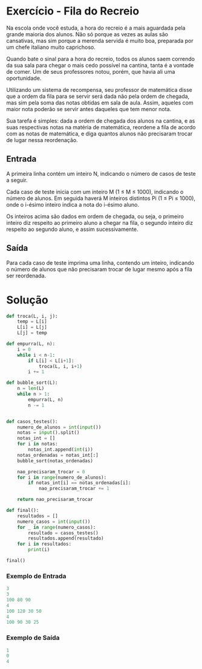 # Exercício - Fila do Recreio
Na escola onde você estuda, a hora do recreio é a mais aguardada pela grande maioria dos alunos. Não só porque as vezes as aulas são cansativas, mas sim porque a merenda servida é muito boa, preparada por um chefe italiano muito caprichoso.

Quando bate o sinal para a hora do recreio, todos os alunos saem correndo da sua sala para chegar o mais cedo possível na cantina, tanta é a vontade de comer. Um de seus professores notou, porém, que havia ali uma oportunidade.

Utilizando um sistema de recompensa, seu professor de matemática disse que a ordem da fila para se servir será dada não pela ordem de chegada, mas sim pela soma das notas obtidas em sala de aula. Assim, aqueles com maior nota poderão se servir antes daqueles que tem menor nota.

Sua tarefa é simples: dada a ordem de chegada dos alunos na cantina, e as suas respectivas notas na matéria de matemática, reordene a fila de acordo com as notas de matemática, e diga quantos alunos não precisaram trocar de lugar nessa reordenação.

## Entrada
A primeira linha contém um inteiro N, indicando o número de casos de teste a seguir.

Cada caso de teste inicia com um inteiro M (1 ≤ M ≤ 1000), indicando o número de alunos. Em seguida haverá M inteiros distintos Pi (1 ≤ Pi ≤ 1000), onde o i-ésimo inteiro indica a nota do i-ésimo aluno.

Os inteiros acima são dados em ordem de chegada, ou seja, o primeiro inteiro diz respeito ao primeiro aluno a chegar na fila, o segundo inteiro diz respeito ao segundo aluno, e assim sucessivamente.

## Saída
Para cada caso de teste imprima uma linha, contendo um inteiro, indicando o número de alunos que não precisaram trocar de lugar mesmo após a fila ser reordenada.


# Solução

```python
def troca(L, i, j):
    temp = L[i]
    L[i] = L[j]
    L[j] = temp

def empurra(L, n):
    i = 0
    while i < n-1:
        if L[i] < L[i+1]:
            troca(L, i, i+1)
        i += 1

def bubble_sort(L):
    n = len(L)
    while n > 1:
        empurra(L, n)
        n -= 1


def casos_testes():
    numero_de_alunos = int(input())
    notas = input().split()
    notas_int = []
    for i in notas:
        notas_int.append(int(i))
    notas_ordenadas = notas_int[:]
    bubble_sort(notas_ordenadas)

    nao_precisaram_trocar = 0
    for i in range(numero_de_alunos):
        if notas_int[i] == notas_ordenadas[i]:
            nao_precisaram_trocar += 1

    return nao_precisaram_trocar

def final():
    resultados = []
    numero_casos = int(input())
    for _ in range(numero_casos):
        resultado = casos_testes()
        resultados.append(resultado)
    for i in resultados:
        print(i)

final()
```

### Exemplo de Entrada

```python
3
3
100 80 90
4
100 120 30 50
4
100 90 30 25
```

### Exemplo de Saída

```python
1
0
4
```
